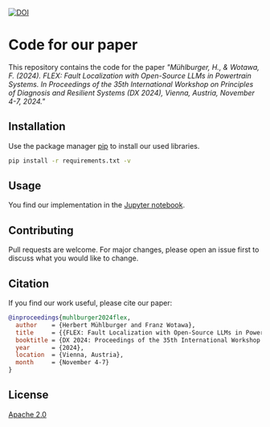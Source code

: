 [![DOI](https://zenodo.org/badge/DOI/10.5281/zenodo.13879981.svg)](https://doi.org/10.5281/zenodo.13879981)

# Code for our paper

This repository contains the code for the paper *"Mühlburger, H., & Wotawa, F. (2024). FLEX: Fault Localization with Open-Source LLMs in Powertrain Systems. In Proceedings of the 35th International Workshop on Principles of Diagnosis and Resilient Systems (DX 2024), Vienna, Austria, November 4-7, 2024."*

## Installation

Use the package manager [pip](https://pip.pypa.io/en/stable/) to install our used libraries.

```bash
pip install -r requirements.txt -v
```

## Usage

You find our implementation in the [Jupyter notebook](code.ipynb).

## Contributing
Pull requests are welcome. For major changes, please open an issue first to discuss what you would like to change.

## Citation
If you find our work useful, please cite our paper:

```bibtex
@inproceedings{muhlburger2024flex,
  author    = {Herbert Mühlburger and Franz Wotawa},
  title     = {{FLEX: Fault Localization with Open-Source LLMs in Powertrain Systems}},
  booktitle = {DX 2024: Proceedings of the 35th International Workshop on Principles of Diagnosis and Resilient Systems},
  year      = {2024},
  location  = {Vienna, Austria},
  month     = {November 4-7}
}
```

## License
[Apache 2.0](LICENSE)
